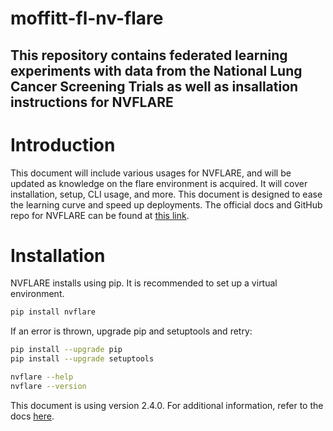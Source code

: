 # moffitt-fl-nv-flare
## This repository contains federated learning experiments with data from the National Lung Cancer Screening Trials as well as insallation instructions for NVFLARE

# Introduction
This document will include various usages for NVFLARE, and will be updated as knowledge on the flare environment is acquired. It will cover installation, setup, CLI usage, and more. This document is designed to ease the learning curve and speed up deployments. The official docs and GitHub repo for NVFLARE can be found at [this link](https://developer.nvidia.com/flare).

# Installation
NVFLARE installs using pip. It is recommended to set up a virtual environment.
```sh
pip install nvflare
```
If an error is thrown, upgrade pip and setuptools and retry:
```sh
pip install --upgrade pip
pip install --upgrade setuptools

nvflare --help
nvflare --version
```
This document is using version 2.4.0. For additional information, refer to the docs [here](https://nvflare.readthedocs.io/en/main/getting_started.html).

